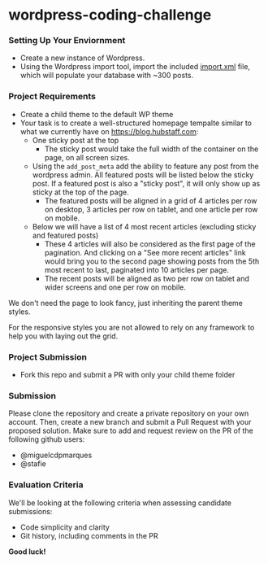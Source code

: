 # wordpress-coding-challenge

### Setting Up Your Enviornment

- Create a new instance of Wordpress.
- Using the Wordpress import tool, import the included [import.xml](import.xml) file, which will populate your database with ~300 posts.

### Project Requirements
- Create a child theme to the default WP theme
- Your task is to create a well-structured homepage tempalte similar to what we currently have on https://blog.hubstaff.com:
  - One sticky post at the top
    - The sticky post would take the full width of the container on the page, on all screen sizes.
  - Using the `add_post_meta` add the ability to feature any post from the wordpress admin. All featured posts will be listed below the sticky post. If a featured post is also a "sticky post", it will only show up as sticky at the top of the page.
    - The featured posts will be aligned in a grid of 4 articles per row on desktop, 3 articles per row on tablet, and one article per row on mobile.
  - Below we will have a list of 4 most recent articles (excluding sticky and featured posts)
    - These 4 articles will also be considered as the first page of the pagination. And clicking on a "See more recent articles" link would bring you to the second page showing posts from the 5th most recent to last, paginated into 10 articles per page. 
    - The recent posts will be aligned as two per row on tablet and wider screens and one per row on mobile.

We don't need the page to look fancy, just inheriting the parent theme styles. 

For the responsive styles you are not allowed to rely on any framework to help you with laying out the grid.


### Project Submission
- Fork this repo and submit a PR with only your child theme folder

### Submission
Please clone the repository and create a private repository on your own account. Then, create a new branch and submit a Pull Request with your proposed solution. Make sure to add and request review on the PR of the following github users:
- @miguelcdpmarques
- @stafie


### Evaluation Criteria
We'll be looking at the following criteria when assessing candidate submissions:
- Code simplicity and clarity
- Git history, including comments in the PR

**Good luck!**
